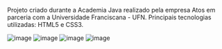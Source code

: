 Projeto criado durante a Academia Java realizado pela empresa Atos em parceria com a Universidade Franciscana - UFN. 
Principais tecnologias utilizadas: HTML5 e CSS3.

![image](https://user-images.githubusercontent.com/104435024/209696620-0a90a675-a7fc-40f9-bf09-6f5619fad7e2.png)
![image](https://user-images.githubusercontent.com/104435024/209696828-596c76d0-7473-4fad-8665-4c8f32cef8c6.png)
![image](https://user-images.githubusercontent.com/104435024/209697256-7d444a33-7f47-473b-96da-cc877da3f7b2.png)
![image](https://user-images.githubusercontent.com/104435024/209697456-62b78c70-6e29-46e8-a13e-2fd71d764bb1.png)
